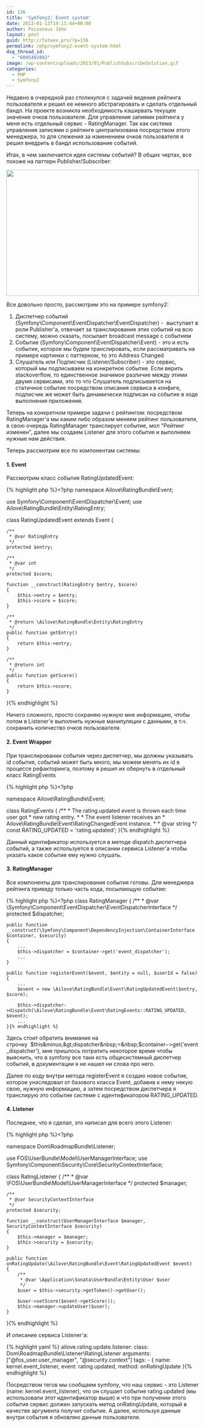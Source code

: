 ```yaml
---
id: 136
title: 'Symfony2: Event system'
date: 2013-01-13T19:11:44+00:00
author: Poisonous John
layout: post
guid: http://fateev.pro/?p=136
permalink: /php/symfony2-event-system.html
dsq_thread_id:
  - "6095492892"
image: /wp-content/uploads/2013/01/PublishSubscribeSolution.gif
categories:
  - PHP
  - Symfony2
---
```

Недавно в очередной раз столкнулся с задачей ведения рейтинга пользователя и решил ее немного абстрагировать и сделать отдельный бандл. На проекте возникла необходимость кэширвать текущее значение очков пользователя. Для управления запиями рейтинга у меня есть отдельный сервис - RatingManager. Так как система управления записями о рейтинге централизована посредством этого менеджера, то для слежения за изменением очков пользователя я решил внедрить в бандл использование событий.

<!--more-->

Итак, в чем заключается идея системы событий? В общих чертах, все похоже на паттерн Publisher/Subscriber:

<a href="http://fateev.pro/wp-content/uploads/2013/01/PublishSubscribeSolution.gif"><img class="alignnone size-full wp-image-138" title="Publisher/Subscriber pattern" src="http://fateev.pro/wp-content/uploads/2013/01/PublishSubscribeSolution.gif" alt="" width="504" height="330" /></a>

Все довольно просто, рассмотрим это на примере symfony2:
<ol>
	<li>Диспетчер событий (Symfony\Component\EventDispatcher\EventDispatcher)&nbsp;- &nbsp;выступает в роли Publisher'a, отвечает за транслирование этих событий на всю систему, можно сказать, посылает broadcast message с событием</li>
	<li>Событие (Symfony\Component\EventDispatcher\Event)&nbsp;- это и есть событие, которое мы будем транслировать, если рассматривать на примере картинки с паттерном, то это Address Changed</li>
	<li>Слушатель или Подписчик (Listener/Subscriber) - это сервис, который мы подписываем на конкретное событие. Если верить stackoverflow, то единственное значимое различие между этими двумя сервисами, это то что Слушатель подписывается на статичное событие посредством описания сервиса в конфиге, подписчик же может быть динамически подписан на событие в ходе выполнения приложения. &nbsp;</li>
</ol>
Теперь на конкретном примере задачи с рейтингом: посредством RatingManager'a мы каким либо образом меняем рейтинг пользователя, в свою очередь RatingManager транслирует событие, мол "Рейтинг изменен", далее мы создаем Listener для этого события и выполняем нужные нам действия.

Теперь рассмотрим все по компонентам системы:
<h4>1. Event</h4>
Рассмотрим класс события&nbsp;RatingUpdatedEvent:

{% highlight php %}<?php
namespace Ailove\RatingBundle\Event;

use Symfony\Component\EventDispatcher\Event;
use Ailove\RatingBundle\Entity\RatingEntry;

class RatingUpdatedEvent extends Event
{

    /**
     * @var RatingEntry
     */
    protected $entry;

    /**
     * @var int
     */
    protected $score;

    function __construct(RatingEntry $entry, $score)
    {
        $this->entry = $entry;
        $this->score = $score;
    }

    /**
     * @return \Ailove\RatingBundle\Entity\RatingEntry
     */
    public function getEntry()
    {
        return $this->entry;
    }

    /**
     * @return int
     */
    public function getScore()
    {
        return $this->score;
    }

}{% endhighlight %}

Ничего сложного, просто сохраняю нужную мне информацию, чтобы потом в Listener'e выполнить нужные манипуляции с данными, в т.ч. сохранить количество очков пользователя.
<h4>2. Event Wrapper</h4>
При транслировании события через диспетчер, мы должны указывать id события, событий может быть много, мы можем менять их id в процессе рефакторинга, поэтому я решил их обернуть в отдельный класс RatingEvents

{% highlight php %}<?php

namespace Ailove\RatingBundle\Event;

class RatingEvents
{
    /**
    * The rating.updated event is thrown each time user got
    * new rating entry.
    *
    * The event listener receives an
    * Ailove\RatingBundle\Event\RatingChangedEvent instance.
    *
    * @var string
    */
    const RATING_UPDATED = 'rating.updated';
}{% endhighlight %}

Данный идентификатор используется в методе dispatch диспетчера событий, а также используется в описании сервиса Listener'a чтобы указать какое событие ему нужно слушать.
<h4>3. RatingManager</h4>
Все компоненты для транслирования события готовы. Для менеджера рейтинга приведу только часть кода, посылающую событие:

{% highlight php %}<?php
class RatingManager
{
    /**
     * @var \Symfony\Component\EventDispatcher\EventDispatcherInterface
     */
    protected $dispatcher;

    public function __construct(\Symfony\Component\DependencyInjection\ContainerInterface $container, $security)
    {
        ...
        $this->dispatcher = $container->get('event_dispatcher');
        ...
    }

    public function registerEvent($event, $entity = null, $userId = false)
    {
        ...
        $event = new \Ailove\RatingBundle\Event\RatingUpdatedEvent($entry, $score);

        $this->dispatcher->dispatch(\Ailove\RatingBundle\Event\RatingEvents::RATING_UPDATED, $event);
        ...
    }{% endhighlight %}

Здесь стоит обратить внимание на строчку&nbsp;&nbsp;$this&minus;&gt;dispatcher&nbsp;=&nbsp;$container&minus;&gt;get('event_dispatcher'), мне пришлось потратить некоторое время чтобы выяснить, что в symfony все таки есть общесистемный диспетчер событий, в документации я не нашел ни слова про него.

Далее по коду внутри метода registerEvent я создаю новое событие, которое унаследовал от базового класса Event, добавив к нему некую свою, нужную информацию, а затем посредством диспетчера я транслирую это событие системе с идентификатором RATING_UPDATED.
<h4>4. Listener</h4>
Последнее, что я сделал, это написал для всего этого Listener:

{% highlight php %}<?php

namespace Dom\RoadmapBundle\Listener;

use FOS\UserBundle\Model\UserManagerInterface;
use Symfony\Component\Security\Core\SecurityContextInterface;

class RatingListener
{
    /**
     * @var \FOS\UserBundle\Model\UserManagerInterface
     */
    protected $manager;

    /**
     * @var SecurityContextInterface
     */
    protected $security;

    function __construct(UserManagerInterface $manager, SecurityContextInterface $security)
    {
        $this->manager = $manager;
        $this->security = $security;
    }

    public function onRatingUpdate(\Ailove\RatingBundle\Event\RatingUpdatedEvent $event)
    {
        /**
         * @var \Application\Sonata\UserBundle\Entity\User $user
         */
        $user = $this->security->getToken()->getUser();

        $user->setScore($event->getScore());
        $this->manager->updateUser($user);
    }

}{% endhighlight %}

И описание сервиса Listener'a:

{% highlight yaml %}    ailove.rating.update.listener:
        class: Dom\RoadmapBundle\Listener\RatingListener
        arguments: ["@fos_user.user_manager", "@security.context"]
        tags:
            - { name: kernel.event_listener, event: rating.updated, method: onRatingUpdate }{% endhighlight %}

Посредством тегов мы сообщаем symfony, что наш сервис - это Listener (name:&nbsp;kernel.event_listener), что он слушает событие rating.updated (мы использовали этот идентификатор выше) и что при получении этого события сервис должен запускать метод onRatingUpdate, который в качестве аргумента получит событие. А далее, используя данные внутри события я обновляю данные пользователя.